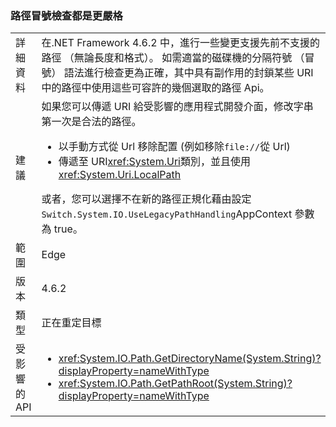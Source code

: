 ### <a name="path-colon-checks-are-stricter"></a>路徑冒號檢查都是更嚴格

|   |   |
|---|---|
|詳細資料|在.NET Framework 4.6.2 中，進行一些變更支援先前不支援的路徑 （無論長度和格式）。 如需適當的磁碟機的分隔符號 （冒號） 語法進行檢查更為正確，其中具有副作用的封鎖某些 URI 中的路徑中使用這些可容許的幾個選取的路徑 Api。|
|建議|如果您可以傳遞 URI 給受影響的應用程式開發介面，修改字串第一次是合法的路徑。<ul><li>以手動方式從 Url 移除配置 (例如移除<code>file://</code>從 Url)</li><li>傳遞至 URI<xref:System.Uri>類別，並且使用 <xref:System.Uri.LocalPath></li></ul>或者，您可以選擇不在新的路徑正規化藉由設定<code>Switch.System.IO.UseLegacyPathHandling</code>AppContext 參數為 true。|
|範圍|Edge|
|版本|4.6.2|
|類型|正在重定目標|
|受影響的 API|<ul><li><xref:System.IO.Path.GetDirectoryName(System.String)?displayProperty=nameWithType></li><li><xref:System.IO.Path.GetPathRoot(System.String)?displayProperty=nameWithType></li></ul>|

